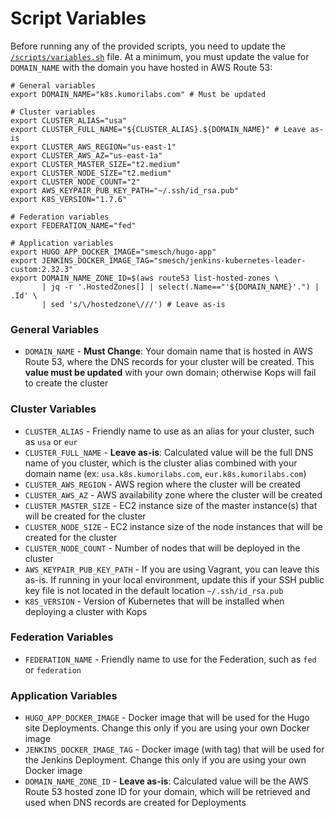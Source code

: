 # Script Variables

Before running any of the provided scripts, you need to update the [`/scripts/variables.sh`](/scripts/variables.sh) file. At a minimum, you must update the value for `DOMAIN_NAME` with the domain you have hosted in AWS Route 53:

```shell
# General variables
export DOMAIN_NAME="k8s.kumorilabs.com" # Must be updated

# Cluster variables
export CLUSTER_ALIAS="usa"
export CLUSTER_FULL_NAME="${CLUSTER_ALIAS}.${DOMAIN_NAME}" # Leave as-is
export CLUSTER_AWS_REGION="us-east-1"
export CLUSTER_AWS_AZ="us-east-1a"
export CLUSTER_MASTER_SIZE="t2.medium"
export CLUSTER_NODE_SIZE="t2.medium"
export CLUSTER_NODE_COUNT="2"
export AWS_KEYPAIR_PUB_KEY_PATH="~/.ssh/id_rsa.pub"
export K8S_VERSION="1.7.6"

# Federation variables
export FEDERATION_NAME="fed"

# Application variables
export HUGO_APP_DOCKER_IMAGE="smesch/hugo-app"
export JENKINS_DOCKER_IMAGE_TAG="smesch/jenkins-kubernetes-leader-custom:2.32.3"
export DOMAIN_NAME_ZONE_ID=$(aws route53 list-hosted-zones \
       | jq -r '.HostedZones[] | select(.Name=="'${DOMAIN_NAME}'.") | .Id' \
       | sed 's/\/hostedzone\///') # Leave as-is
```


### General Variables

* `DOMAIN_NAME` - **Must Change**: Your domain name that is hosted in AWS Route 53, where the DNS records for your cluster will be created. This **value must be updated** with your own domain; otherwise Kops will fail to create the cluster


### Cluster Variables

* `CLUSTER_ALIAS` - Friendly name to use as an alias for your cluster, such as `usa` or `eur`
* `CLUSTER_FULL_NAME` - **Leave as-is**: Calculated value will be the full DNS name of you cluster, which is the cluster alias combined with your domain name (ex: `usa.k8s.kumorilabs.com`, `eur.k8s.kumorilabs.com`) 
* `CLUSTER_AWS_REGION` - AWS region where the cluster will be created
* `CLUSTER_AWS_AZ` - AWS availability zone where the cluster will be created
* `CLUSTER_MASTER_SIZE` - EC2 instance size of the master instance(s) that will be created for the cluster
* `CLUSTER_NODE_SIZE` - EC2 instance size of the node instances that will be created for the cluster
* `CLUSTER_NODE_COUNT` - Number of nodes that will be deployed in the cluster
* `AWS_KEYPAIR_PUB_KEY_PATH` - If you are using Vagrant, you can leave this as-is. If running in your local environment, update this if your SSH public key file is not located in the default location `~/.ssh/id_rsa.pub`
* `K8S_VERSION` - Version of Kubernetes that will be installed when deploying a cluster with Kops


### Federation Variables

* `FEDERATION_NAME` - Friendly name to use for the Federation, such as `fed` or `federation`


### Application Variables

* `HUGO_APP_DOCKER_IMAGE` - Docker image that will be used for the Hugo site Deployments. Change this only if you are using your own Docker image
* `JENKINS_DOCKER_IMAGE_TAG` - Docker image (with tag) that will be used for the Jenkins Deployment. Change this only if you are using your own Docker image
* `DOMAIN_NAME_ZONE_ID` - **Leave as-is**: Calculated value will be the AWS Route 53 hosted zone ID for your domain, which will be retrieved and used when DNS records are created for Deployments